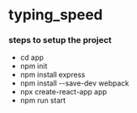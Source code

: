 # typing_speed



### steps to setup the project
- cd app
- npm init
- npm install express
- npm install --save-dev webpack
- npx create-react-app app
- npm run start